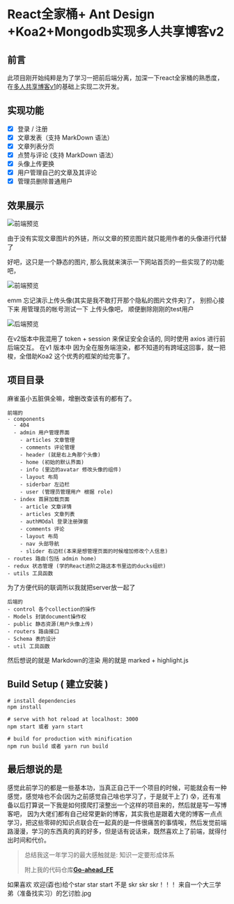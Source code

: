 # React全家桶+ Ant Design +Koa2+Mongodb实现多人共享博客v2

## 前言

此项目刚开始纯粹是为了学习一把前后端分离，加深一下react全家桶的熟悉度，在[多人共享博客v1](https://github.com/Mrshulan/Muti_ShareBlog)的基础上实现二次开发。

##  实现功能

- [x] 登录 /  注册
- [x] 文章发表（支持 MarkDown 语法）
- [x] 文章列表分页
- [x] 点赞与评论 (支持 MarkDown 语法）
- [x] 头像上传更换
- [x] 用户管理自己的文章及其评论
- [x] 管理员删除普通用户

## 效果展示

![前端预览](http://qiniu.mrshulan.com/1552200553265.png)

由于没有实现文章图片的外链，所以文章的预览图片就只能用作者的头像进行代替了

好吧，这只是一个静态的图片, 那么我就来演示一下网站首页的一些实现了的功能吧，

![前端预览](http://qiniu.mrshulan.com/%E5%89%8D%E7%AB%AF%E6%BC%94%E7%A4%BA.gif)

emm 忘记演示上传头像(其实是我不敢打开那个隐私的图片文件夹)了， 别担心接下来 用管理员的帐号测试一下 上传头像吧， 顺便删除刚刚的test用户

![后端预览](http://qiniu.mrshulan.com/%E5%90%8E%E7%AB%AF%E6%BC%94%E7%A4%BA.gif)

在v2版本中我混用了 token + session 来保证安全会话的, 同时使用 axios 进行前后端交互。 在v1 版本中 因为全在服务端渲染，都不知道的有跨域这回事，就一把梭，全借助Koa2 这个优秀的框架的给完事了。

##  项目目录

麻雀虽小五脏俱全嘛，增删改查该有的都有了。

```
前端的
- components
  - 404
  - admin 用户管理界面
  	- articles 文章管理
  	- comments 评论管理
  	- header (就是右上角那个头像)
  	- home (初始的默认界面)
  	- info (里边的avatar 修改头像的组件)
  	- layout 布局
  	- siderbar 左边栏
  	- user (管理员管理用户 根据 role)
  - index 首屏加载页面
    - article 文章详情
    - articles 文章列表
    - authMOdal 登录注册弹窗
    - comments 评论
    - layout 布局
    - nav 头部导航
    - slider 右边栏(本来是想管理页面的时候增加修改个人信息)
- routes 路由(包括 admin home)
- redux 状态管理 (学的React进阶之路这本书里边的ducks组织)
- utils 工具函数
```

为了方便代码的联调所以我就把server放一起了

``` 
后端的
- control 各个collection的操作
- Models 封装document操作权
- public 静态资源(用户头像上传)
- routers 路由接口
- Schema 表的设计
- util 工具函数
```

然后想说的就是 Markdown的渲染 用的就是 marked + highlight.js

## Build Setup ( 建立安装 )

``` 
# install dependencies
npm install 

# serve with hot reload at localhost: 3000
npm start 或者 yarn start

# build for production with minification
npm run build 或者 yarn run build
```



## 最后想说的是

感觉此前学习的都是一些基本功，当真正自己干一个项目的时候，可能就会有一种感觉，感觉啥也不会(因为之前感觉自己啥也学习了，于是就干上了) 😰，还有准备以后打算说一下我是如何摸爬打滚整出一个这样的项目来的，然后就是写一写博客吧， 因为大佬们都有自己经常更新的博客，其实我也是跟着大佬的博客一点点学习，把这些零碎的知识点联合在一起真的是一件很痛苦的事情唉，然后发觉前端路漫漫，学习的东西真的真的好多，但是话有说话来，既然喜欢上了前端，就得付出时间和代价。

>总结我这一年学习的最大感触就是: 知识一定要形成体系
>
>附上我的代码仓库[**Go-ahead_FE**](https://github.com/Mrshulan/Go-ahead_FE)

如果喜欢 欢迎(孬也)给个star star start 不是 skr skr skr！！！ 来自一个大三学弟（准备找实习）的乞讨脸.jpg

